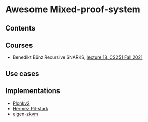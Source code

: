 # Awesome Mixed-proof-system

## Contents

## Courses

* Benedikt Bünz Recursive SNARKS, [lecture 18, CS251 Fall 2021](https://cs251.stanford.edu/lectures/lecture18.pdf)

## Use cases

## Implementations
* [Plonky2](https://github.com/mir-protocol/plonky2)
* [Hermez Pil-stark](https://github.com/0xPolygonHermez/pil-stark)
* [eigen-zkvm](https://github.com/0xEigenLabs/eigen-zkvm)
